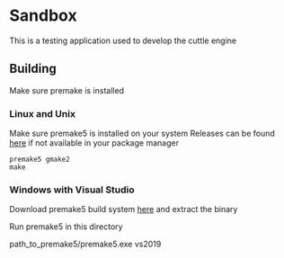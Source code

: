 # Sandbox
This is a testing application used to develop the cuttle engine

## Building
Make sure premake is installed

### Linux and Unix 
Make sure premake5 is installed on your system
Releases can be found [here](https://premake.github.io/download.html) if not available in your package manager
```	
premake5 gmake2
make
```
### Windows with Visual Studio
Download premake5 build system [here](https://premake.github.io/download.html) and extract the binary

Run premake5 in this directory

path_to_premake5/premake5.exe vs2019

